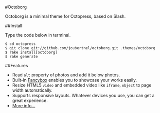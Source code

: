 #Octoborg

Octoborg is a minimal theme for Octopress, based on Slash.

##Install

Type the code below in terminal.

	$ cd octopress
	$ git clone git://github.com/joubertnel/octoborg.git .themes/octoborg
	$ rake install[octoborg]
	$ rake generate


##Features

- Read `alt` property of photos and add it below photos.
- Built-in [Fancybox](http://fancyapps.com/fancybox/) enables you to showcase your works easily.
- Resize HTML5 `video` and embedded video like `iframe`, `object` to page width automatically.
- Supports responsive layouts. Whatever devices you use, you can get a great experience.
- [More info…](http://zespia.tw/Octopress-Theme-Slash/)
